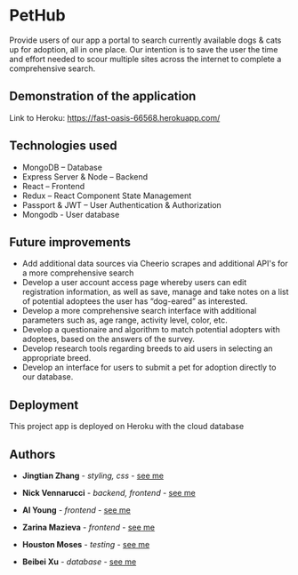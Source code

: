 # PetHub

Provide users of our app a portal to search currently available dogs & cats up for adoption, all in one place.  Our intention is to save the user the time and effort needed to scour multiple sites across the internet to complete a comprehensive search.    

## Demonstration of the application

Link to Heroku: https://fast-oasis-66568.herokuapp.com/

## Technologies used

* MongoDB – Database
* Express Server & Node – Backend
* React – Frontend
* Redux – React Component State Management
* Passport & JWT – User Authentication & Authorization
* Mongodb - User database

## Future improvements

 - Add additional data sources via Cheerio scrapes and additional API's for a more         comprehensive search
 - Develop a user account access page whereby users can edit registration information, as well as save, manage and take notes on a list of potential adoptees the user has “dog-eared” as interested.
 - Develop a more comprehensive search interface with additional parameters such as, age range, activity level, color, etc.
 - Develop a questionaire and algorithm to match potential adopters with adoptees, based on the answers of the survey.
 - Develop research tools regarding breeds to aid users in selecting an appropriate breed.
 - Develop an interface for users to submit a pet for adoption directly to our database.

## Deployment

This project app is deployed on Heroku with the cloud database

## Authors

* **Jingtian Zhang** - *styling, css* - [see me](https://github.com/Zhangjt9317)

* **Nick Vennarucci** - *backend, frontend* - [see me](https://github.com/nickvenn)

* **Al Young** - *frontend* - [see me](https://github.com/packleader206)

* **Zarina Mazieva** - *frontend* - [see me](https://github.com/zmazieva78)

* **Houston Moses** - *testing* - [see me](https://github.com/HoustonM2)

* **Beibei Xu** - *database* - [see me](https://github.com/MisuBeibei)
